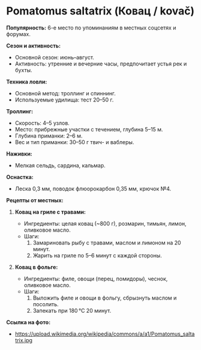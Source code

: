 # Pomatomus saltatrix (Ковац / kovač)

**Популярность:** 6-е место по упоминаниям в местных соцсетях и форумах.

**Сезон и активность:**
- Основной сезон: июнь–август.
- Активность: утренние и вечерние часы, предпочитает устья рек и бухты.

**Техника ловли:**
- Основной метод: троллинг и спиннинг.
- Используемые удилища: тест 20–50 г.

**Троллинг:**
- Скорость: 4–5 узлов.
- Место: прибрежные участки с течением, глубина 5–15 м.
- Глубина приманки: 2–6 м.
- Вес и тип приманки: 30–50 г твич- и ваблеры.

**Наживки:**
- Мелкая сельдь, сардина, кальмар.

**Оснастка:**
- Леска 0,3 мм, поводок флюорокарбон 0,35 мм, крючок №4.

**Рецепты от местных:**
1. **Ковац на гриле с травами:**
   - Ингредиенты: целая ковац (~800 г), розмарин, тимьян, лимон, оливковое масло.
   - Шаги:
     1. Замариновать рыбу с травами, маслом и лимоном на 20 минут.
     2. Жарить на гриле по 5–6 минут с каждой стороны.

2. **Ковац в фольге:**
   - Ингредиенты: филе, овощи (перец, помидоры), чеснок, оливковое масло.
   - Шаги:
     1. Выложить филе и овощи в фольгу, сбрызнуть маслом и посолить.
     2. Запекать при 180 °C 20 минут.

**Ссылка на фото:**
- https://upload.wikimedia.org/wikipedia/commons/a/a1/Pomatomus_saltatrix.jpg

